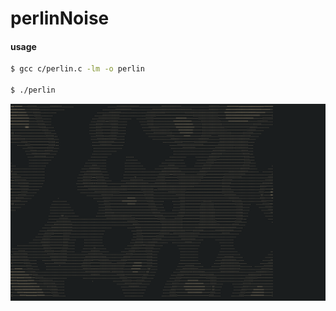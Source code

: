# perlinNoise

#### usage

``` bash
$ gcc c/perlin.c -lm -o perlin

$ ./perlin

```

![ASCII simulation](img/1.png)


